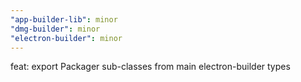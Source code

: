 ```yaml
---
"app-builder-lib": minor
"dmg-builder": minor
"electron-builder": minor
---
```


feat: export Packager sub-classes from main electron-builder types
